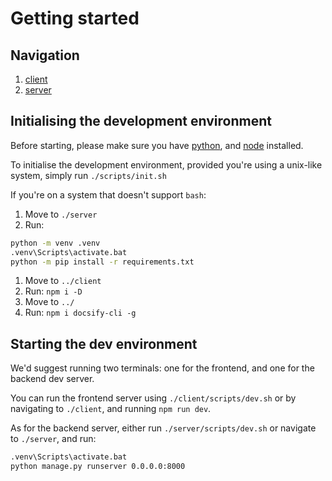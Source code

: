 # Getting started

## Navigation

1. [client](./client/README.md)
1. [server](./server/README.md)

## Initialising the development environment

Before starting, please make sure you have [python](https://www.python.org/downloads/), and [node](https://nodejs.org/en/download) installed.

To initialise the development environment, provided you're using a unix-like system, simply run `./scripts/init.sh`

If you're on a system that doesn't support `bash`:

1. Move to `./server`
1. Run: 
  ```bat
  python -m venv .venv
  .venv\Scripts\activate.bat
  python -m pip install -r requirements.txt
  ```
1. Move to `../client`
1. Run: `npm i -D`
1. Move to `../`
1. Run: `npm i docsify-cli -g`

## Starting the dev environment

We'd suggest running two terminals: one for the frontend, and one for the backend dev server.

You can run the frontend server using `./client/scripts/dev.sh` or by navigating to `./client`, and running `npm run dev`.

As for the backend server, either run `./server/scripts/dev.sh` or navigate to `./server`, and run:

```bat
.venv\Scripts\activate.bat
python manage.py runserver 0.0.0.0:8000
```
